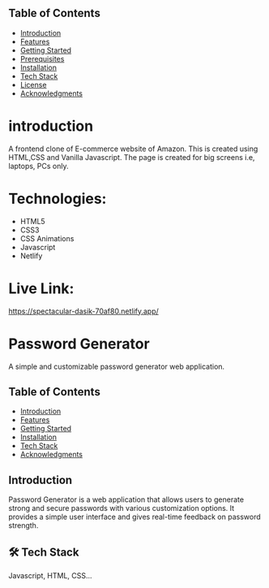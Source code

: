 ## Table of Contents
- [Introduction](#introduction)
- [Features](#features)
- [Getting Started](#getting-started)
- [Prerequisites](#prerequisites)
- [Installation](#installation)
- [Tech Stack](#tech)
- [License](#license)
- [Acknowledgments](#Acknowledgements)

# introduction
A frontend clone of E-commerce website of Amazon. This is created using HTML,CSS and Vanilla Javascript. The page is created for big screens i.e, laptops, PCs only.
# Technologies:
* HTML5
* CSS3
* CSS Animations
* Javascript
* Netlify

# Live Link:
https://spectacular-dasik-70af80.netlify.app/

# Password Generator

A simple and customizable password generator web application.

## Table of Contents
- [Introduction](#introduction)
- [Features](#features)
- [Getting Started](#getting-started)
- [Installation](#installation)
- [Tech Stack](#tech)
- [Acknowledgments](#Acknowledgements)

## Introduction

Password Generator is a web application that allows users to generate strong and secure passwords with various customization options. It provides a simple user interface and gives real-time feedback on password strength.

## 🛠 Tech Stack
Javascript, HTML, CSS...


